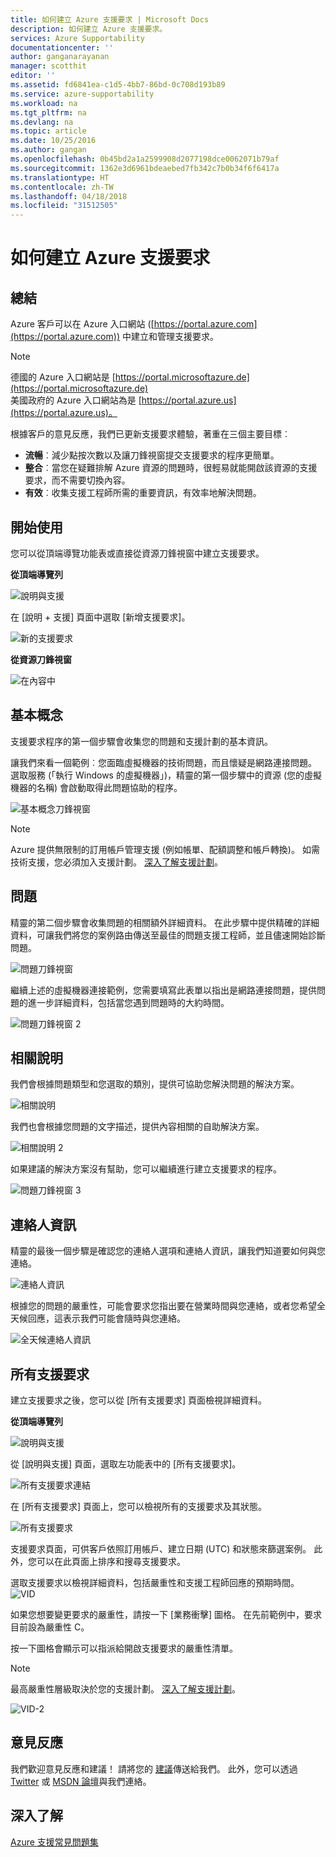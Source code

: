 ```yaml
---
title: 如何建立 Azure 支援要求 | Microsoft Docs
description: 如何建立 Azure 支援要求。
services: Azure Supportability
documentationcenter: ''
author: ganganarayanan
manager: scotthit
editor: ''
ms.assetid: fd6841ea-c1d5-4bb7-86bd-0c708d193b89
ms.service: azure-supportability
ms.workload: na
ms.tgt_pltfrm: na
ms.devlang: na
ms.topic: article
ms.date: 10/25/2016
ms.author: gangan
ms.openlocfilehash: 0b45bd2a1a2599908d2077198dce0062071b79af
ms.sourcegitcommit: 1362e3d6961bdeaebed7fb342c7b0b34f6f6417a
ms.translationtype: HT
ms.contentlocale: zh-TW
ms.lasthandoff: 04/18/2018
ms.locfileid: "31512505"
---
```

# <a name="how-to-create-an-azure-support-request"></a>如何建立 Azure 支援要求
## <a name="summary"></a>總結
Azure 客戶可以在 Azure 入口網站 ([https://portal.azure.com](https://portal.azure.com)) 中建立和管理支援要求。

> [!NOTE]
> 德國的 Azure 入口網站是 [https://portal.microsoftazure.de](https://portal.microsoftazure.de)   
> 美國政府的 Azure 入口網站為是 [https://portal.azure.us](https://portal.azure.us)。


根據客戶的意見反應，我們已更新支援要求體驗，著重在三個主要目標︰

* **流暢**︰減少點按次數以及讓刀鋒視窗提交支援要求的程序更簡單。
* **整合**︰當您在疑難排解 Azure 資源的問題時，很輕易就能開啟該資源的支援要求，而不需要切換內容。
* **有效**︰收集支援工程師所需的重要資訊，有效率地解決問題。

## <a name="getting-started"></a>開始使用
您可以從頂端導覽功能表或直接從資源刀鋒視窗中建立支援要求。

**從頂端導覽列**

![說明與支援](./media/how-to-create-azure-support-request/HelpandSupport.png)

在 [說明 + 支援] 頁面中選取 [新增支援要求]。

![新的支援要求](./media/how-to-create-azure-support-request/NewSupportRequest.png)

**從資源刀鋒視窗**

![在內容中](./media/how-to-create-azure-support-request/Incontext.png)

## <a name="basics"></a>基本概念
支援要求程序的第一個步驟會收集您的問題和支援計劃的基本資訊。

讓我們來看一個範例︰您面臨虛擬機器的技術問題，而且懷疑是網路連接問題。
選取服務 (「執行 Windows 的虛擬機器」)，精靈的第一個步驟中的資源 (您的虛擬機器的名稱) 會啟動取得此問題協助的程序。

![基本概念刀鋒視窗](./media/how-to-create-azure-support-request/Basics.png)

> [!NOTE]
> Azure 提供無限制的訂用帳戶管理支援 (例如帳單、配額調整和帳戶轉換)。 如需技術支援，您必須加入支援計劃。 [深入了解支援計劃](https://azure.microsoft.com/support/plans)。
>
>

## <a name="problem"></a>問題
精靈的第二個步驟會收集問題的相關額外詳細資料。 在此步驟中提供精確的詳細資料，可讓我們將您的案例路由傳送至最佳的問題支援工程師，並且儘速開始診斷問題。

![問題刀鋒視窗](./media/how-to-create-azure-support-request/Problem01.png)

繼續上述的虛擬機器連接範例，您需要填寫此表單以指出是網路連接問題，提供問題的進一步詳細資料，包括當您遇到問題時的大約時間。

![問題刀鋒視窗 2](./media/how-to-create-azure-support-request/Problem02.png)

## <a name="related-help"></a>相關說明
我們會根據問題類型和您選取的類別，提供可協助您解決問題的解決方案。

![相關說明](./media/how-to-create-azure-support-request/RelatedHelp.png)

我們也會根據您問題的文字描述，提供內容相關的自助解決方案。

![相關說明 2](./media/how-to-create-azure-support-request/RelatedHelp02.png)

如果建議的解決方案沒有幫助，您可以繼續進行建立支援要求的程序。

![問題刀鋒視窗 3](./media/how-to-create-azure-support-request/Problem03.png)

## <a name="contact-information"></a>連絡人資訊
精靈的最後一個步驟是確認您的連絡人選項和連絡人資訊，讓我們知道要如何與您連絡。

![連絡人資訊](./media/how-to-create-azure-support-request/ContactInformation.png)

根據您的問題的嚴重性，可能會要求您指出要在營業時間與您連絡，或者您希望全天候回應，這表示我們可能會隨時與您連絡。

![全天候連絡人資訊](./media/how-to-create-azure-support-request/ContactInformation-2.png)

## <a name="all-support-requests"></a>所有支援要求
建立支援要求之後，您可以從 [所有支援要求]  頁面檢視詳細資料。

**從頂端導覽列**

![說明與支援](./media/how-to-create-azure-support-request/HelpandSupport.png)

從 [說明與支援] 頁面，選取左功能表中的 [所有支援要求]。

![所有支援要求連結](./media/how-to-create-azure-support-request/AllSupportRequest-link.png)

在 [所有支援要求]  頁面上，您可以檢視所有的支援要求及其狀態。

![所有支援要求](./media/how-to-create-azure-support-request/AllSupportRequest.png)

支援要求頁面，可供客戶依照訂用帳戶、建立日期 (UTC) 和狀態來篩選案例。
此外，您可以在此頁面上排序和搜尋支援要求。

選取支援要求以檢視詳細資料，包括嚴重性和支援工程師回應的預期時間。
![VID](./media/how-to-create-azure-support-request/VID.png)

如果您想要變更要求的嚴重性，請按一下 [業務衝擊]  圖格。 在先前範例中，要求目前設為嚴重性 C。

按一下圖格會顯示可以指派給開啟支援要求的嚴重性清單。

> [!NOTE]
> 最高嚴重性層級取決於您的支援計劃。 [深入了解支援計劃](https://azure.microsoft.com/support/plans)。
>
>

![VID-2](./media/how-to-create-azure-support-request/VID-2.png)

## <a name="feedback"></a>意見反應
我們歡迎意見反應和建議！ 請將您的 [建議](https://feedback.azure.com/forums/266794-support-feedback)傳送給我們。 此外，您可以透過 [Twitter](https://twitter.com/azuresupport) 或 [MSDN 論壇](https://social.msdn.microsoft.com/Forums/azure)與我們連絡。

## <a name="learn-more"></a>深入了解
[Azure 支援常見問題集](https://azure.microsoft.com/support/faq)
